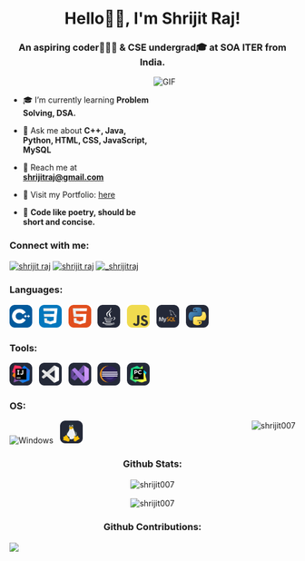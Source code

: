 <h1 align="center">Hello👋🏻, I'm Shrijit Raj!</h1>
<h3 align="center">An aspiring coder👨🏻‍💻 & CSE undergrad🎓 at SOA ITER from India.</h3>
&nbsp
<img align="right" src="https://user-images.githubusercontent.com/74038190/212747657-7a8d59da-69c8-4110-8ea8-f8102fd0b413.gif" alt="GIF" height=300 width=250/>

- 🎓 I’m currently learning **Problem Solving, DSA.**

- 💬 Ask me about **C++, Java, Python, HTML, CSS, JavaScript, MySQL**

- 📩 Reach me at **shrijitraj@gmail.com**

- 📄 Visit my Portfolio: [here](shrijitraj.netlify.com)

- 🍁 **Code like poetry, should be short and concise.**

<h3 align="left">Connect with me:</h3>
<p align="left">
<a href="https://www.linkedin.com/in/shrijit-raj?utm_source=share&utm_campaign=share_via&utm_content=profile&utm_medium=ios_app" target="blank"><img align="center" src="https://user-images.githubusercontent.com/74038190/235294012-0a55e343-37ad-4b0f-924f-c8431d9d2483.gif" alt="shrijit raj" height="40" width="40" /></a>
<a href="https://fb.com/shrijit.raj.9" target="blank"><img align="center" src="https://user-images.githubusercontent.com/74038190/235294010-ec412ef5-e3da-4efa-b1d4-0ab4d4638755.gif" alt="shrijit raj" height="40" width="40" /></a>
<a href="https://instagram.com/_shrijitraj" target="blank"><img align="center" src="https://user-images.githubusercontent.com/74038190/235294013-a33e5c43-a01c-43f6-b44d-a406d8b4ab75.gif" alt="_shrijitraj" height="40" width="40" /></a>
</p>

<h3 align="left">Languages:</h3>
<p align="left"> <img src="https://github.com/tandpfun/skill-icons/blob/main/icons/CPP.svg" alt="cplusplus" width="40" height="40"/> &nbsp <img src="https://github.com/tandpfun/skill-icons/blob/main/icons/CSS.svg" alt="css3" width="40" height="40"/> &nbsp <img src="https://github.com/tandpfun/skill-icons/blob/main/icons/HTML.svg" alt="html5" width="40" height="40"/> &nbsp <img src="https://github.com/tandpfun/skill-icons/blob/main/icons/Java-Dark.svg" alt="java" width="40" height="40"/> &nbsp <img src="https://github.com/tandpfun/skill-icons/blob/main/icons/JavaScript.svg" alt="javascript" width="40" height="40"/> &nbsp <img src="https://github.com/tandpfun/skill-icons/blob/main/icons/MySQL-Dark.svg" alt="mysql" width="40" height="40"/> &nbsp <img src="https://github.com/tandpfun/skill-icons/blob/main/icons/Python-Dark.svg" alt="python" width="40" height="40"/> </p>

<h3 align="left">Tools:</h3>
<p align="left"> <img src="https://github.com/tandpfun/skill-icons/blob/main/icons/Idea-Dark.svg" alt="intelliJ" width="40" height="40" /> &nbsp  <img src="https://github.com/tandpfun/skill-icons/blob/main/icons/VSCode-Dark.svg" alt="VScode" width="40" height="40" />   &nbsp <img src="https://github.com/tandpfun/skill-icons/blob/main/icons/VisualStudio-Dark.svg" alt="VScode" width="40" height="40" /> &nbsp <img src="https://github.com/tandpfun/skill-icons/blob/main/icons/Eclipse-Dark.svg" alt="eclipse" width="40" height="40" /> &nbsp <img src="https://github.com/tandpfun/skill-icons/blob/main/icons/PyCharm-Dark.svg" alt="pyCharm" width="40" height="40" /></p>

<h3>OS:</h3>
<p align="left"><img src="https://github.com/tandpfun/skill-icons/blob/main/icons/Windows-Dark.svg" alt="Windows" width="40" height="40"/> &nbsp
<img src="https://github.com/tandpfun/skill-icons/blob/main/icons/Linux-Dark.svg" alt="Linux" width="40" height="40"/>
<img align="right" src="https://komarev.com/ghpvc/?username=shrijit007&label=Profile%20views&color=abd200&style=flat&abbreviated=true" alt="shrijit007"/></p>

<h3 align="center">Github Stats:</h3>
<p align="center"><img align="center" src="https://github-readme-stats.vercel.app/api?username=shrijit007&show_icons=true&theme=merko&locale=en" alt="shrijit007" /></p>
<p align="center"><img align="center" src="https://github-readme-streak-stats.herokuapp.com/?user=shrijit007&theme=merko" alt="shrijit007" /></p>

<p><h3 align="center">Github Contributions:</h3></p>
<img align="center" src="https://github-readme-activity-graph.vercel.app/graph?username=Shrijit007&bg_color=0d1117&color=4c8a62&line=abd200&point=c4c4c4&area=true&hide_border=true)](https://github.com/ashutosh00710/github-readme-activity-graph)"/>
